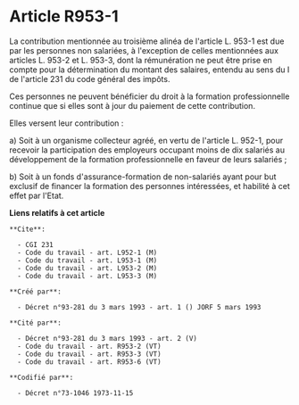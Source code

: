 # Article R953-1

La contribution mentionnée au troisième alinéa de l'article L. 953-1 est due par les personnes non salariées, à l'exception
de celles mentionnées aux articles L. 953-2 et L. 953-3, dont la rémunération ne peut être prise en compte pour la
détermination du montant des salaires, entendu au sens du I de l'article 231 du code général des impôts.

Ces personnes ne peuvent bénéficier du droit à la formation professionnelle continue que si elles sont à jour du paiement de
cette contribution.

Elles versent leur contribution :

a) Soit à un organisme collecteur agréé, en vertu de l'article L. 952-1, pour recevoir la participation des employeurs
occupant moins de dix salariés au développement de la formation professionnelle en faveur de leurs salariés ;

b) Soit à un fonds d'assurance-formation de non-salariés ayant pour but exclusif de financer la formation des personnes
intéressées, et habilité à cet effet par l'Etat.

**Liens relatifs à cet article**

	**Cite**:

	  - CGI 231
	  - Code du travail - art. L952-1 (M)
	  - Code du travail - art. L953-1 (M)
	  - Code du travail - art. L953-2 (M)
	  - Code du travail - art. L953-3 (M)

	**Créé par**:

	  - Décret n°93-281 du 3 mars 1993 - art. 1 () JORF 5 mars 1993

	**Cité par**:

	  - Décret n°93-281 du 3 mars 1993 - art. 2 (V)
	  - Code du travail - art. R953-2 (VT)
	  - Code du travail - art. R953-3 (VT)
	  - Code du travail - art. R953-6 (VT)

	**Codifié par**:

	  - Décret n°73-1046 1973-11-15
